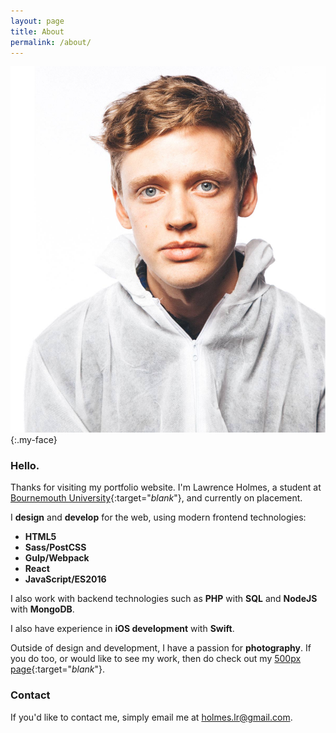 ```yaml
---
layout: page
title: About
permalink: /about/
---
```


![My Face](/assets/my-big-face.jpg){:.my-face}

### Hello.


Thanks for visiting my portfolio website. I'm Lawrence Holmes, a student at [Bournemouth University](http://bournemouth.ac.uk/){:target="_blank_"}, and currently on placement.

I **design** and **develop** for the web, using modern frontend technologies:

- **HTML5**
- **Sass/PostCSS**
- **Gulp/Webpack**
- **React**
- **JavaScript/ES2016**

I also work with backend technologies such as **PHP** with **SQL** and **NodeJS** with **MongoDB**.

I also have experience in **iOS development** with **Swift**.


Outside of design and development, I have a passion for **photography**. If you do too, or would like to see my work, then do check out my [500px page](https://500px.com/holmes){:target="_blank_"}.

### Contact

If you'd like to contact me, simply email me at [holmes.lr@gmail.com](mailto:holmes.lr@gmail.com).
